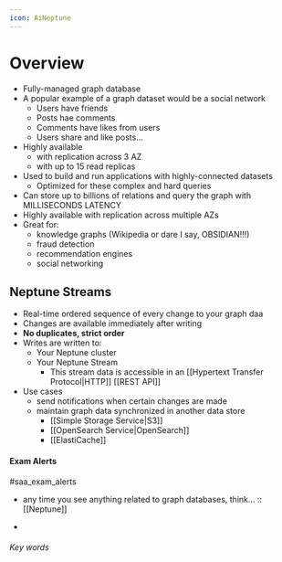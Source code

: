 ```yaml
---
icon: AiNeptune
---
```

# Overview 
- Fully-managed graph database
- A popular example of a graph dataset would be a social network
	- Users have friends
	- Posts hae comments
	- Comments have likes from users
	- Users share and like posts...
- Highly available
	- with replication across 3 AZ
	- with up to 15 read replicas
- Used to build and run applications with highly-connected datasets
	- Optimized for these complex and hard queries
- Can store up to billions of relations and query the graph with MILLISECONDS LATENCY
- Highly available with replication across multiple AZs
- Great for: 
	- knowledge graphs (Wikipedia or dare I say, OBSIDIAN!!!)
	- fraud detection
	- recommendation engines
	- social networking

## Neptune Streams
- Real-time ordered sequence of every change to your graph daa
- Changes are available immediately after writing
- **No duplicates, strict order**
- Writes are written to:
	- Your Neptune cluster
	- Your Neptune Stream
		- This stream data is accessible in an [[Hypertext Transfer Protocol|HTTP]] [[REST API]]
- Use cases
	- send notifications when certain changes are made
	- maintain graph data synchronized in another data store
		- [[Simple Storage Service|S3]]
		- [[OpenSearch Service|OpenSearch]]
		- [[ElastiCache]]
#### Exam Alerts 
#saa_exam_alerts 
- any time you see anything related to graph databases, think... :: [[Neptune]]
<!--SR:!2024-05-04,1,230-->
- 

###### Key words